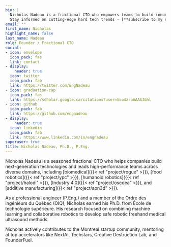 ```yaml
---
bio: |
  Nicholas Nadeau is a fractional CTO who empowers teams to build innovative, next-generation technologies.
  Stay informed on cutting-edge hard tech trends - [**subscribe to my newsletter**](https://engnadeau.substack.com). Ready to innovate? [**Discover my services**]({{< ref "services/" >}}) and accelerate your growth.
email: ""
first_name: Nicholas
highlight_name: false
last_name: Nadeau
role: Founder / Fractional CTO
social:
- icon: envelope
  icon_pack: fas
  link: contact
- display:
    header: true
  icon: twitter
  icon_pack: fab
  link: https://twitter.com/EngNadeau
- icon: graduation-cap
  icon_pack: fas
  link: https://scholar.google.ca/citations?user=Soo4zroAAAAJ&hl
- icon: github
  icon_pack: fab
  link: https://github.com/engnadeau
- display:
    header: true
  icon: linkedin
  icon_pack: fab
  link: https://www.linkedin.com/in/engnadeau
superuser: true
title: Nicholas Nadeau, Ph.D., P.Eng.
---
```


<!--
sync the following bios:
- "bio" above
- "description" in config/_default/params.toml
-->

Nicholas Nadeau is a seasoned fractional CTO who helps companies build next-generation technologies and leads high-performance teams across diverse domains, including [biomedical]({{< ref "project/rogue" >}}), [food robotics]({{< ref "project/ypc" >}}), [humanoid robotics]({{< ref "project/halodi" >}}), [Industry 4.0]({{< ref "project/osedea" >}}), and [additive manufacturing]({{< ref "project/aon3d" >}}).

As a professional engineer (P.Eng.) and a member of the Ordre des ingénieurs du Québec (OIQ), Nicholas earned his Ph.D. from École de technologie supérieure. His research focused on combining machine learning and collaborative robotics to develop safe robotic freehand medical ultrasound methods.

Nicholas actively contributes to the Montreal startup community, mentoring at top accelerators like NextAI, Techstars, Creative Destruction Lab, and FounderFuel.
